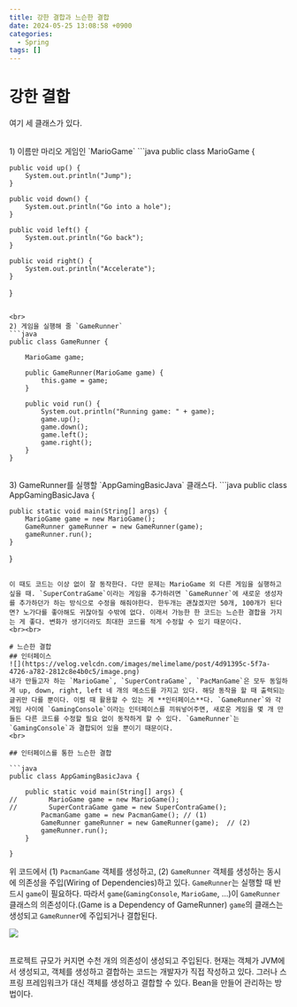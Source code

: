 ```yaml
---
title: 강한 결합과 느슨한 결합
date: 2024-05-25 13:08:58 +0900
categories:
  - Spring
tags: []
---
```

# 강한 결합

여기 세 클래스가 있다. 

<br>
1) 이름만 마리오 게임인 `MarioGame` 
```java
public class MarioGame {

    public void up() {
        System.out.println("Jump");
    }

    public void down() {
        System.out.println("Go into a hole");
    }

    public void left() {
        System.out.println("Go back");
    }

    public void right() {
        System.out.println("Accelerate");
    }

}
```

<br>
2) 게임을 실행해 줄 `GameRunner`
```java
public class GameRunner {

    MarioGame game;

    public GameRunner(MarioGame game) {
        this.game = game;
    }

    public void run() {
        System.out.println("Running game: " + game);
        game.up();
        game.down();
        game.left();
        game.right();
    }
}
```

<br>
3) GameRunner를 실행할 `AppGamingBasicJava` 클래스다.
```java
public class AppGamingBasicJava {

    public static void main(String[] args) {
        MarioGame game = new MarioGame();
        GameRunner gameRunner = new GameRunner(game);
        gameRunner.run();
    }

}
```

이 때도 코드는 이상 없이 잘 동작한다. 다만 문제는 MarioGame 외 다른 게임을 실행하고 싶을 때. `SuperContraGame`이라는 게임을 추가하려면 `GameRunner`에 새로운 생성자를 추가하던가 하는 방식으로 수정을 해줘야한다. 한두개는 괜찮겠지만 50개, 100개가 된다면? 노가다를 좋아해도 귀찮아질 수밖에 없다. 이래서 가능한 한 코드는 느슨한 결합을 가지는 게 좋다. 변화가 생기더라도 최대한 코드를 적게 수정할 수 있기 때문이다.
<br><br>

# 느슨한 결합
## 인터페이스
![](https://velog.velcdn.com/images/melimelame/post/4d91395c-5f7a-4726-a782-2812c8e4b0c5/image.png)
내가 만들고자 하는 `MarioGame`, `SuperContraGame`, `PacManGame`은 모두 동일하게 up, down, right, left 네 개의 메소드를 가지고 있다. 해당 동작을 할 때 출력되는 글귀만 다를 뿐이다. 이럴 때 활용할 수 있는 게 **인터페이스**다. `GameRunner`와 각 게임 사이에 `GamingConsole`이라는 인터페이스를 끼워넣어주면, 새로운 게임을 몇 개 만들든 다른 코드를 수정할 필요 없이 동작하게 할 수 있다. `GameRunner`는 `GamingConsole`과 결합되어 있을 뿐이기 때문이다.
<br>

## 인터페이스를 통한 느슨한 결합

```java
public class AppGamingBasicJava {

    public static void main(String[] args) {
//        MarioGame game = new MarioGame();
//        SuperContraGame game = new SuperContraGame();
        PacmanGame game = new PacmanGame(); // (1)
        GameRunner gameRunner = new GameRunner(game);  // (2)
        gameRunner.run();
    }

}
```
위 코드에서 (1) `PacmanGame` 객체를 생성하고, (2) `GameRunner` 객체를 생성하는 동시에 의존성을 주입(Wiring of Dependencies)하고 있다. `GameRunner`는 실행할 때 반드시 `game`이 필요하다. 따라서 `game`(`GamingConsole`, `MarioGame`, ...)이 `GameRunner` 클래스의 의존성이다.(Game is a Dependency of GameRunner) `game`의 클래스는 생성되고 `GameRunner`에 주입되거나 결합된다. 
<br>

![](https://velog.velcdn.com/images/melimelame/post/9541eca0-a6c2-4f8a-a75b-894d75a14a4f/image.png)

<br>
프로젝트 규모가 커지면 수천 개의 의존성이 생성되고 주입된다. 현재는 객체가 JVM에서 생성되고, 객체를 생성하고 결합하는 코드는 개발자가 직접 작성하고 있다. 그러나 스프링 프레임워크가 대신 객체를 생성하고 결합할 수 있다. Bean을 만들어 관리하는 방법이다.


